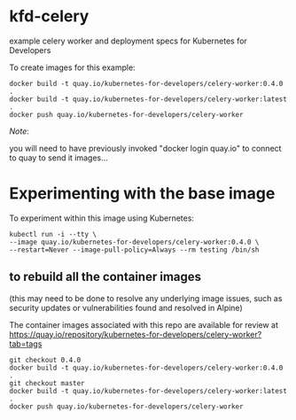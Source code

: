 # kfd-celery

example celery worker and deployment specs for Kubernetes for Developers

To create images for this example:

    docker build -t quay.io/kubernetes-for-developers/celery-worker:0.4.0 .
    docker build -t quay.io/kubernetes-for-developers/celery-worker:latest .
    docker push quay.io/kubernetes-for-developers/celery-worker

_Note_:

you will need to have previously invoked "docker login quay.io" to connect to
quay to send it images...

# Experimenting with the base image

To experiment within this image using Kubernetes:

    kubectl run -i --tty \
    --image quay.io/kubernetes-for-developers/celery-worker:0.4.0 \
    --restart=Never --image-pull-policy=Always --rm testing /bin/sh

## to rebuild all the container images

(this may need to be done to resolve any underlying image issues, such
as security updates or vulnerabilities found and resolved in Alpine)

The container images associated with this repo are available for review at
https://quay.io/repository/kubernetes-for-developers/celery-worker?tab=tags

    git checkout 0.4.0
    docker build -t quay.io/kubernetes-for-developers/celery-worker:0.4.0 .
    git checkout master
    docker build -t quay.io/kubernetes-for-developers/celery-worker:latest .
    docker push quay.io/kubernetes-for-developers/celery-worker


